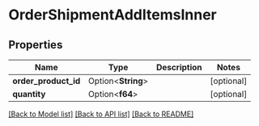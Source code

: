 # OrderShipmentAddItemsInner

## Properties

Name | Type | Description | Notes
------------ | ------------- | ------------- | -------------
**order_product_id** | Option<**String**> |  | [optional]
**quantity** | Option<**f64**> |  | [optional]

[[Back to Model list]](../README.md#documentation-for-models) [[Back to API list]](../README.md#documentation-for-api-endpoints) [[Back to README]](../README.md)


